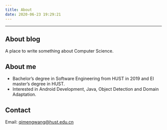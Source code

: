 ```yaml
---
title: About
date: 2020-06-23 19:29:21
---
```

***
## About blog
A place to write something about Computer Science.

## About me

* Bachelor’s degree in Software Engineering from HUST in 2019 and EI master’s degree in HUST.
* Interested in Android Development, Java, Object Detection and Domain Adaptation.

## Contact
Email: qimengwang@hust.edu.cn
